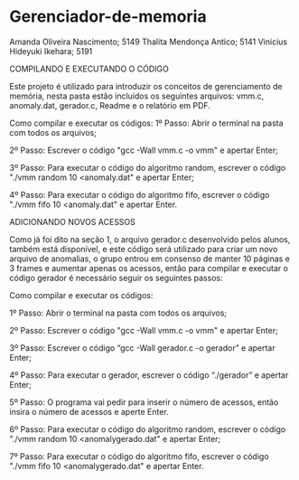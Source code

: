 # Gerenciador-de-memoria



Amanda Oliveira Nascimento; 5149
Thalita Mendonça Antico; 5141
Vinicius Hideyuki Ikehara; 5191

COMPILANDO E EXECUTANDO O CÓDIGO

Este projeto é utilizado para introduzir os conceitos de gerenciamento de memória, nesta pasta estão incluídos os seguintes arquivos: vmm.c, anomaly.dat, gerador.c, Readme e o relatório em PDF.

Como compilar e executar os códigos:
1º Passo: Abrir o terminal na pasta com todos os arquivos;

2º Passo: Escrever o código "gcc -Wall vmm.c -o vmm" e apertar Enter;

3º Passo: Para executar o código do algoritmo random, escrever o código "./vmm random 10 <anomaly.dat" e apertar Enter;

4º Passo: Para executar o código do algoritmo fifo, escrever o código "./vmm fifo 10 <anomaly.dat" e apertar Enter.
    
ADICIONANDO NOVOS ACESSOS

Como já foi dito na seção 1, o arquivo gerador.c desenvolvido pelos alunos, também está disponível, e este código será utilizado para criar um novo arquivo de anomalias, o grupo entrou em consenso de manter 10 páginas e 3 frames e aumentar apenas os acessos, então para compilar e executar o código gerador é necessário seguir os seguintes passos:

Como compilar e executar os códigos:

1º Passo: Abrir o terminal na pasta com todos os arquivos;

2º Passo: Escrever o código "gcc -Wall vmm.c -o vmm" e apertar Enter;

3º Passo: Escrever o código “gcc -Wall gerador.c -o gerador” e apertar Enter;

4º Passo: Para executar o gerador, escrever o código “./gerador” e apertar Enter;

5º Passo: O programa vai pedir para inserir o número de acessos, então insira o número de acessos e aperte Enter.

6º Passo: Para executar o código do algoritmo random, escrever o código "./vmm random 10 <anomalygerado.dat" e apertar Enter;

7º Passo: Para executar o código do algoritmo fifo, escrever o código "./vmm fifo 10 <anomalygerado.dat" e apertar Enter.
